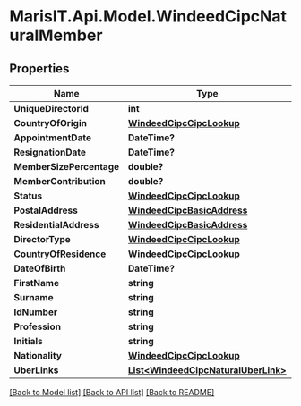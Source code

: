 
# MarisIT.Api.Model.WindeedCipcNaturalMember

## Properties

Name | Type | Description | Notes
------------ | ------------- | ------------- | -------------
**UniqueDirectorId** | **int** |  | [optional] 
**CountryOfOrigin** | [**WindeedCipcCipcLookup**](WindeedCipcCipcLookup.md) |  | [optional] 
**AppointmentDate** | **DateTime?** |  | [optional] 
**ResignationDate** | **DateTime?** |  | [optional] 
**MemberSizePercentage** | **double?** |  | [optional] 
**MemberContribution** | **double?** |  | [optional] 
**Status** | [**WindeedCipcCipcLookup**](WindeedCipcCipcLookup.md) |  | [optional] 
**PostalAddress** | [**WindeedCipcBasicAddress**](WindeedCipcBasicAddress.md) |  | [optional] 
**ResidentialAddress** | [**WindeedCipcBasicAddress**](WindeedCipcBasicAddress.md) |  | [optional] 
**DirectorType** | [**WindeedCipcCipcLookup**](WindeedCipcCipcLookup.md) |  | [optional] 
**CountryOfResidence** | [**WindeedCipcCipcLookup**](WindeedCipcCipcLookup.md) |  | [optional] 
**DateOfBirth** | **DateTime?** |  | [optional] 
**FirstName** | **string** |  | [optional] 
**Surname** | **string** |  | [optional] 
**IdNumber** | **string** |  | [optional] 
**Profession** | **string** |  | [optional] 
**Initials** | **string** |  | [optional] 
**Nationality** | [**WindeedCipcCipcLookup**](WindeedCipcCipcLookup.md) |  | [optional] 
**UberLinks** | [**List&lt;WindeedCipcNaturalUberLink&gt;**](WindeedCipcNaturalUberLink.md) |  | [optional] 

[[Back to Model list]](../README.md#documentation-for-models)
[[Back to API list]](../README.md#documentation-for-api-endpoints)
[[Back to README]](../README.md)

